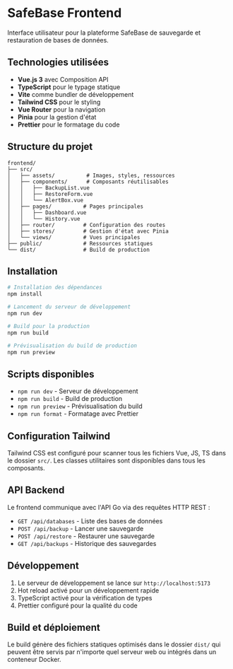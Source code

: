 # SafeBase Frontend

Interface utilisateur pour la plateforme SafeBase de sauvegarde et restauration de bases de données.

## Technologies utilisées

- **Vue.js 3** avec Composition API
- **TypeScript** pour le typage statique
- **Vite** comme bundler de développement
- **Tailwind CSS** pour le styling
- **Vue Router** pour la navigation
- **Pinia** pour la gestion d'état
- **Prettier** pour le formatage du code

## Structure du projet

```
frontend/
├── src/
│   ├── assets/          # Images, styles, ressources
│   ├── components/      # Composants réutilisables
│   │   ├── BackupList.vue
│   │   ├── RestoreForm.vue
│   │   └── AlertBox.vue
│   ├── pages/          # Pages principales
│   │   ├── Dashboard.vue
│   │   └── History.vue
│   ├── router/         # Configuration des routes
│   ├── stores/         # Gestion d'état avec Pinia
│   └── views/          # Vues principales
├── public/             # Ressources statiques
└── dist/               # Build de production
```

## Installation

```bash
# Installation des dépendances
npm install

# Lancement du serveur de développement
npm run dev

# Build pour la production
npm run build

# Prévisualisation du build de production
npm run preview
```

## Scripts disponibles

- `npm run dev` - Serveur de développement
- `npm run build` - Build de production
- `npm run preview` - Prévisualisation du build
- `npm run format` - Formatage avec Prettier

## Configuration Tailwind

Tailwind CSS est configuré pour scanner tous les fichiers Vue, JS, TS dans le dossier `src/`. Les classes utilitaires sont disponibles dans tous les composants.

## API Backend

Le frontend communique avec l'API Go via des requêtes HTTP REST :

- `GET /api/databases` - Liste des bases de données
- `POST /api/backup` - Lancer une sauvegarde
- `POST /api/restore` - Restaurer une sauvegarde
- `GET /api/backups` - Historique des sauvegardes

## Développement

1. Le serveur de développement se lance sur `http://localhost:5173`
2. Hot reload activé pour un développement rapide
3. TypeScript activé pour la vérification de types
4. Prettier configuré pour la qualité du code


## Build et déploiement

Le build génère des fichiers statiques optimisés dans le dossier `dist/` qui peuvent être servis par n'importe quel serveur web ou intégrés dans un conteneur Docker.
